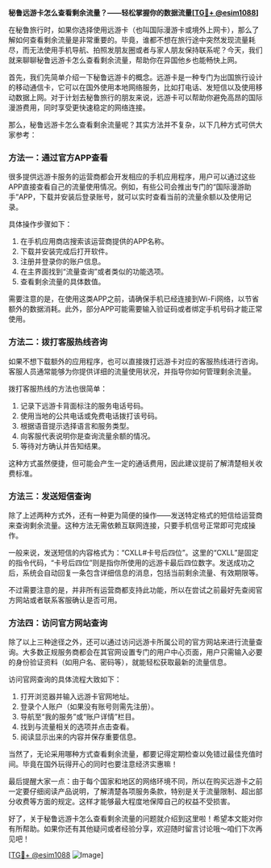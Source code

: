 **秘鲁远游卡怎么查看剩余流量？——轻松掌握你的数据流量[[TG💪+ @esim1088](https://t.me/s/esim1088)]**

在秘鲁旅行时，如果你选择使用远游卡（也叫国际漫游卡或境外上网卡），那么了解如何查看剩余流量是非常重要的。毕竟，谁都不想在旅行途中突然发现流量耗尽，而无法使用手机导航、拍照发朋友圈或者与家人朋友保持联系呢？今天，我们就来聊聊秘鲁远游卡怎么查看剩余流量，帮助你在异国他乡也能畅快上网。

首先，我们先简单介绍一下秘鲁远游卡的概念。远游卡是一种专门为出国旅行设计的移动通信卡，它可以在国外使用本地网络服务，比如打电话、发短信以及使用移动数据上网。对于计划去秘鲁旅行的朋友来说，远游卡可以帮助你避免高昂的国际漫游费用，同时享受更快速稳定的网络连接。

那么，秘鲁远游卡怎么查看剩余流量呢？其实方法并不复杂，以下几种方式可供大家参考：

### 方法一：通过官方APP查看

很多提供远游卡服务的运营商都会开发相应的手机应用程序，用户可以通过这些APP直接查看自己的流量使用情况。例如，有些公司会推出专门的“国际漫游助手”APP，下载并安装后登录账号，就可以实时查看当前的流量余额以及使用记录。

具体操作步骤如下：
1. 在手机应用商店搜索该运营商提供的APP名称。
2. 下载并安装完成后打开软件。
3. 注册并登录你的账户信息。
4. 在主界面找到“流量查询”或者类似的功能选项。
5. 查看剩余流量的具体数值。

需要注意的是，在使用这类APP之前，请确保手机已经连接到Wi-Fi网络，以节省额外的数据消耗。此外，部分APP可能需要输入验证码或者绑定手机号码才能正常使用。

### 方法二：拨打客服热线咨询

如果不想下载额外的应用程序，也可以直接拨打远游卡对应的客服热线进行咨询。客服人员通常能够为你提供详细的流量使用状况，并指导你如何管理剩余流量。

拨打客服热线的方法也很简单：
1. 记录下远游卡背面标注的服务电话号码。
2. 使用当地的公共电话或免费电话拨打该号码。
3. 根据语音提示选择语言和服务类型。
4. 向客服代表说明你是查询流量余额的情况。
5. 等待对方确认并告知结果。

这种方式虽然便捷，但可能会产生一定的通话费用，因此建议提前了解清楚相关收费标准。

### 方法三：发送短信查询

除了上述两种方式外，还有一种更为简便的操作——发送特定格式的短信给运营商来查询剩余流量。这种方法无需依赖互联网连接，只要手机信号正常即可完成操作。

一般来说，发送短信的内容格式为：“CXLL#卡号后四位”。这里的“CXLL”是固定的指令代码，“卡号后四位”则是指你所使用的远游卡最后四位数字。发送成功之后，系统会自动回复一条包含详细信息的消息，包括当前剩余流量、有效期限等。

不过需要注意的是，并非所有运营商都支持此功能，所以在尝试之前最好先查阅官方网站或者联系客服确认是否可用。

### 方法四：访问官方网站查询

除了以上三种途径之外，还可以通过访问远游卡所属公司的官方网站来进行流量查询。大多数正规服务商都会在其官网设置专门的用户中心页面，用户只需输入必要的身份验证资料（如用户名、密码等），就能轻松获取最新的流量信息。

访问官网查询的具体流程大致如下：
1. 打开浏览器并输入远游卡官网地址。
2. 登录个人账户（如果没有账号则需先注册）。
3. 导航至“我的服务”或“账户详情”栏目。
4. 找到与流量相关的选项并点击查看。
5. 阅读显示出来的内容并保存重要信息。

当然了，无论采用哪种方式查看剩余流量，都要记得定期检查以免错过最佳充值时间。毕竟在国外玩得开心的同时也要注意经济实惠嘛！

最后提醒大家一点：由于每个国家和地区的网络环境不同，所以在购买远游卡之前一定要仔细阅读产品说明，了解清楚各项服务条款，特别是关于流量限制、超出部分收费等方面的规定。这样才能够最大程度地保障自己的权益不受损害。

好了，关于秘鲁远游卡怎么查看剩余流量的问题就介绍到这里啦！希望本文能对你有所帮助。如果你还有其他疑问或者经验分享，欢迎随时留言讨论哦～咱们下次再见吧！

[[TG💪+ @esim1088](https://t.me/s/esim1088) ![Image](https://i.postimg.cc/4NQfJmqS/Snipaste-2025-05-13-00-14-12.png)]